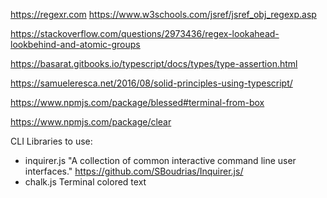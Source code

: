 https://regexr.com
https://www.w3schools.com/jsref/jsref_obj_regexp.asp

https://stackoverflow.com/questions/2973436/regex-lookahead-lookbehind-and-atomic-groups

https://basarat.gitbooks.io/typescript/docs/types/type-assertion.html

https://samueleresca.net/2016/08/solid-principles-using-typescript/

https://www.npmjs.com/package/blessed#terminal-from-box

https://www.npmjs.com/package/clear

CLI Libraries to use:
- inquirer.js
    "A collection of common interactive command line user interfaces."
    https://github.com/SBoudrias/Inquirer.js/
- chalk.js
    Terminal colored text
